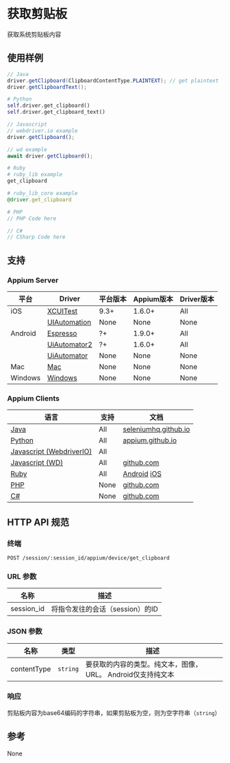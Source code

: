 # 获取剪贴板

获取系统剪贴板内容
## 使用样例

```java
// Java
driver.getClipboard(ClipboardContentType.PLAINTEXT); // get plaintext
driver.getClipboardText();

```

```python
# Python
self.driver.get_clipboard()
self.driver.get_clipboard_text()

```

```javascript
// Javascript
// webdriver.io example
driver.getClipboard();

// wd example
await driver.getClipboard();

```

```ruby
# Ruby
# ruby_lib example
get_clipboard

# ruby_lib_core example
@driver.get_clipboard

```

```php
# PHP
// PHP Code here

```

```csharp
// C#
// CSharp Code here

```


## 支持

### Appium Server

|平台|Driver|平台版本|Appium版本|Driver版本|
|--------|----------------|------|--------------|--------------|
| iOS | [XCUITest](/docs/en/drivers/ios-xcuitest.md) | 9.3+ | 1.6.0+ | All |
|  | [UIAutomation](/docs/en/drivers/ios-uiautomation.md) | None | None | None |
| Android | [Espresso](/docs/en/drivers/android-espresso.md) | ?+ | 1.9.0+ | All |
|  | [UiAutomator2](/docs/en/drivers/android-uiautomator2.md) | ?+ | 1.6.0+ | All |
|  | [UiAutomator](/docs/en/drivers/android-uiautomator.md) | None | None | None |
| Mac | [Mac](/docs/en/drivers/mac.md) | None | None | None |
| Windows | [Windows](/docs/en/drivers/windows.md) | None | None | None |


### Appium Clients

|语言|支持|文档|
|--------|-------|-------------|
|[Java](https://github.com/appium/java-client/releases/latest)| All | [seleniumhq.github.io](https://seleniumhq.github.io/selenium/docs/api/java/org/openqa/selenium/WebElement.html#click--) |
|[Python](https://github.com/appium/python-client/releases/latest)| All | [appium.github.io](https://appium.github.io/python-client-sphinx/webdriver.extensions.html#webdriver.extensions.clipboard.Clipboard.get_clipboard) |
|[Javascript (WebdriverIO)](http://webdriver.io/index.html)| All |  |
|[Javascript (WD)](https://github.com/admc/wd/releases/latest)| All | [github.com](https://github.com/admc/wd/releases) |
|[Ruby](https://github.com/appium/ruby_lib/releases/latest)| All | [Android](https://www.rubydoc.info/github/appium/ruby_lib_core/Appium/Core/Android/Device#get_clipboard-instance_method) [iOS](https://www.rubydoc.info/github/appium/ruby_lib_core/Appium/Core/Ios/Device#get_clipboard-instance_method) |
|[PHP](https://github.com/appium/php-client/releases/latest)| None | [github.com](https://github.com/appium/php-client/releases/latest) |
|[C#](https://github.com/appium/appium-dotnet-driver/releases/latest)| None | [github.com](https://github.com/appium/appium) |

## HTTP API 规范

### 终端

`POST /session/:session_id/appium/device/get_clipboard`

### URL 参数

|名称|描述|
|----|-----------|
|session_id|将指令发往的会话（session）的ID|

### JSON 参数

|名称|类型|描述|
|----|----|-----------|
| contentType | `string` | 要获取的内容的类型。纯文本，图像，URL。 Android仅支持纯文本 |

### 响应

剪贴板内容为base64编码的字符串，如果剪贴板为空，则为空字符串（`string`）

## 参考

None